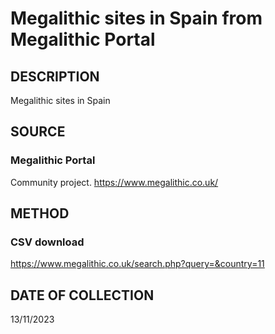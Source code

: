 # Megalithic sites in Spain from Megalithic Portal 

## DESCRIPTION
Megalithic sites in Spain

## SOURCE 
### Megalithic Portal 
Community project.
https://www.megalithic.co.uk/

## METHOD
### CSV download
https://www.megalithic.co.uk/search.php?query=&country=11

## DATE OF COLLECTION
13/11/2023
